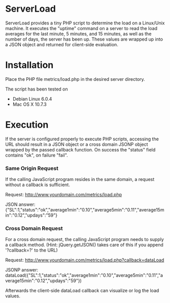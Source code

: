 ServerLoad
==========

ServerLoad provides a tiny PHP script to determine the load on a Linux/Unix
machine. It executes the "uptime" command on a server to read the load 
averages for the last minute, 5 minutes, and 15 minutes, as well as the
number of days, the server has been up. These values are wrapped up into a
JSON object and returned for client-side evaluation.

Installation
============

Place the PHP file metrics/load.php in the desired server directory.

The script has been tested on
- Debian Linux 6.0.4
- Mac OS X 10.7.3

Execution
=========

If the server is configured properly to execute PHP scripts, accessing the 
URL should result in a JSON object or a cross domain JSONP object wrapped by
the passed callback function. On success the "status" field contains "ok",
on failure "fail".

### Same Origin Request ###

If the calling JavaScript program resides in the same domain, a request
without a callback is sufficient.

Request: 
    http://www.yourdomain.com/metrics/load.php

JSON answer:
    {"SL":1,"status":"ok","average1min":"0.10","average5min":"0.11","average15min":"0.12","updays":"59"}

### Cross Domain Request ###

For a cross domain request, the calling JavaScript program needs to supply
a callback method. (Hint: jQuery.getJSON() takes care of this if you 
append '?callback=?' to the URL)

Request:
    http://www.yourdomain.com/metrics/load.php?callback=dataLoad

JSONP answer:
    dataLoad({"SL":1,"status":"ok","average1min":"0.10","average5min":"0.11","average15min":"0.12","updays":"59"})

Afterwards the client-side dataLoad callback can visualize or log the
load values.
